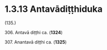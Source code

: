 

# 1.3.13 Antavādiṭṭhiduka




(135.)

306\. Antavā diṭṭhi ca. (**1324**)

307\. Anantavā diṭṭhi ca. (**1325**)



